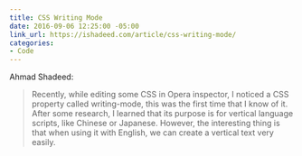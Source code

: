 ```yaml
---
title: CSS Writing Mode
date: 2016-09-06 12:25:00 -05:00
link_url: https://ishadeed.com/article/css-writing-mode/
categories:
- Code
---
```


Ahmad Shadeed:

> Recently, while editing some CSS in Opera inspector, I noticed a CSS property called writing-mode, this was the first time that I know of it. After some research, I learned that its purpose is for vertical language scripts, like Chinese or Japanese. However, the interesting thing is that when using it with English, we can create a vertical text very easily.
